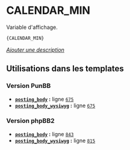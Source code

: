 # CALENDAR_MIN


Variable d'affichage.

```html
{CALENDAR_MIN}
```

[*Ajouter une description*](https://fa-tvars.appspot.com/var/CALENDAR_MIN)

## Utilisations dans les templates

### Version PunBB
* __[`posting_body`](../tpl/var/punbb/posting_body.md#readme) :__ ligne [`675`](../tpl/src/punbb/posting_body.tpl#L675)
* __[`posting_body_wysiwyg`](../tpl/var/punbb/posting_body_wysiwyg.md#readme) :__ ligne [`675`](../tpl/src/punbb/posting_body_wysiwyg.tpl#L675)

### Version phpBB2
* __[`posting_body`](../tpl/var/subsilver/posting_body.md#readme) :__ ligne [`843`](../tpl/src/subsilver/posting_body.tpl#L843)
* __[`posting_body_wysiwyg`](../tpl/var/subsilver/posting_body_wysiwyg.md#readme) :__ ligne [`815`](../tpl/src/subsilver/posting_body_wysiwyg.tpl#L815)